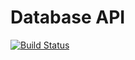 Database API
===============
[![Build Status](https://travis-ci.org/AlgoProjectH1/api-database.svg?branch=master)](https://travis-ci.org/AlgoProjectH1/api-database)
